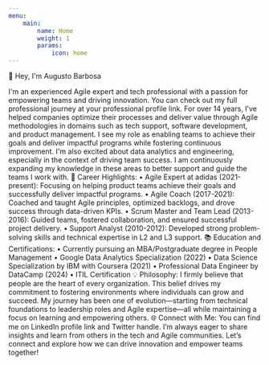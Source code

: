 ```yaml
---
menu:
    main:
        name: Home
        weight: 1
        params:
            icon: home
---
```

👋 Hey, I'm Augusto Barbosa

I'm an experienced Agile expert and tech professional with a passion for empowering teams and driving innovation. You can check out my full professional journey at your professional profile link.
For over 14 years, I’ve helped companies optimize their processes and deliver value through Agile methodologies in domains such as tech support, software development, and product management. I see my role as enabling teams to achieve their goals and deliver impactful programs while fostering continuous improvement.
I'm also excited about data analytics and engineering, especially in the context of driving team success. I am continuously expanding my knowledge in these areas to better support and guide the teams I work with.
🚀 Career Highlights:
• Agile Expert at adidas (2021-present): Focusing on helping product teams achieve their goals and successfully deliver impactful programs.
• Agile Coach (2017-2021): Coached and taught Agile principles, optimized backlogs, and drove success through data-driven KPIs.
• Scrum Master and Team Lead (2013-2016): Guided teams, fostered collaboration, and ensured successful project delivery.
• Support Analyst (2010-2012): Developed strong problem-solving skills and technical expertise in L2 and L3 support.
📚 Education and Certifications:
• Currently pursuing an MBA/Postgraduate degree in People Management
• Google Data Analytics Specialization (2022)
• Data Science Specialization by IBM with Coursera (2021)
• Professional Data Engineer by DataCamp (2024)
• ITIL Certification
💡 Philosophy:
I firmly believe that people are the heart of every organization. This belief drives my commitment to fostering environments where individuals can grow and succeed. My journey has been one of evolution—starting from technical foundations to leadership roles and Agile expertise—all while maintaining a focus on learning and empowering others.
🌐 Connect with Me:
You can find me on LinkedIn profile link and Twitter handle.
I’m always eager to share insights and learn from others in the tech and Agile communities. Let’s connect and explore how we can drive innovation and empower teams together!